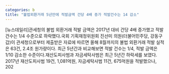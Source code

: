```yaml
---
categories: b
title: "불법외환거래 5년만에 적발금액 건당 4배 증가 적발건수는 14 감소"
---
```

[뉴스데일리]관세청의 불법 외환거래 적발 금액은 2017년 대비 건당 4배 증가했고 적발 건수는 1/4 수준으로 하락했다.국회 기획재정위원회 진선미 의원(더불어민주당, 강동구 갑)이 관세청으로부터 제출받은 자료에 따르면 올해 8월까지의 불법 외환거래 적발 실적은 63건, 2.4조 원가량이다. 최근 5년간과 비교해보면 적발 건수는 1/4, 적발 금액은 1/10 감소한 수준이다.재산도피사범과 자금세탁사범은 최근 5년간 하락세를 보였다. 2017년 재산도피사범 19건, 1,081억원, 자금세탁사범 11건, 675억원을 적발했으나, 202